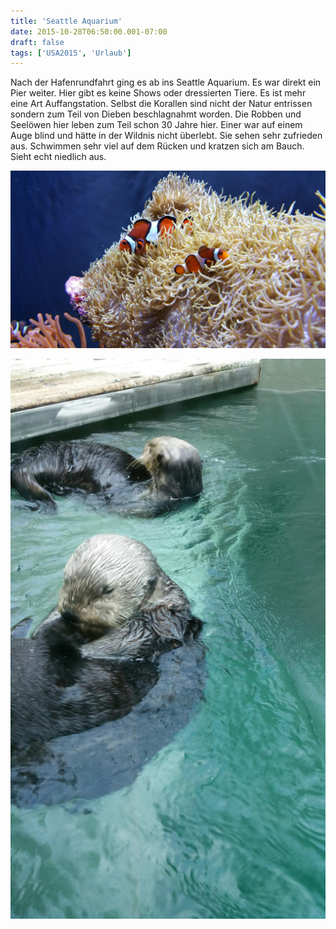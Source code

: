 ```yaml
---
title: 'Seattle Aquarium'
date: 2015-10-28T06:50:00.001-07:00
draft: false
tags: ['USA2015', 'Urlaub']
---
```


Nach der Hafenrundfahrt ging es ab ins Seattle Aquarium. Es war direkt ein Pier weiter. Hier gibt es keine Shows oder dressierten Tiere. Es ist mehr eine Art Auffangstation. Selbst die Korallen sind nicht der Natur entrissen sondern zum Teil von Dieben beschlagnahmt worden. Die Robben und Seelöwen hier leben zum Teil schon 30 Jahre hier. Einer war auf einem Auge blind und hätte in der Wildnis nicht überlebt. Sie sehen sehr zufrieden aus. Schwimmen sehr viel auf dem Rücken und kratzen sich am Bauch. Sieht echt niedlich aus.

![](/urlaub11to15-images/15/20151027_151314.jpg) 

![](/urlaub11to15-images/15/20151027_153842.jpg)
